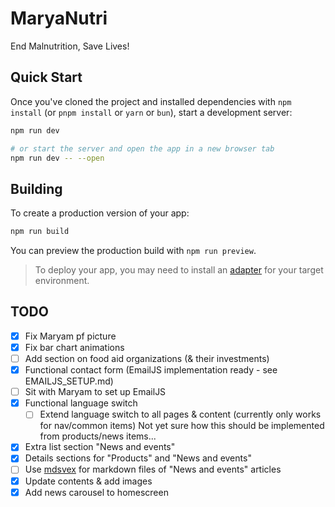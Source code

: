# MaryaNutri

End Malnutrition, Save Lives!

## Quick Start

Once you've cloned the project and installed dependencies with `npm install` (or `pnpm install` or `yarn` or `bun`), start a development server:

```bash
npm run dev

# or start the server and open the app in a new browser tab
npm run dev -- --open
```

## Building

To create a production version of your app:

```bash
npm run build
```

You can preview the production build with `npm run preview`.

> To deploy your app, you may need to install an [adapter](https://svelte.dev/docs/kit/adapters) for your target environment.

## TODO
- [x] Fix Maryam pf picture
- [x] Fix bar chart animations
- [ ] Add section on food aid organizations (& their investments)
- [x] Functional contact form (EmailJS implementation ready - see EMAILJS_SETUP.md)
- [ ] Sit with Maryam to set up EmailJS
- [x] Functional language switch
  - [ ] Extend language switch to all pages & content (currently only works for nav/common items) Not yet sure how this should be implemented from products/news items...
- [x] Extra list section "News and events"
- [x] Details sections for "Products" and "News and events"
- [ ] Use [mdsvex](https://mdsvex.pngwn.io/) for markdown files of "News and events" articles
- [x] Update contents & add images
- [x] Add news carousel to homescreen
